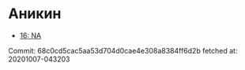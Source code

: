 # Аникин
- [16: NA](16.md)

Commit: 68c0cd5cac5aa53d704d0cae4e308a8384ff6d2b
 fetched at: 20201007-043203
